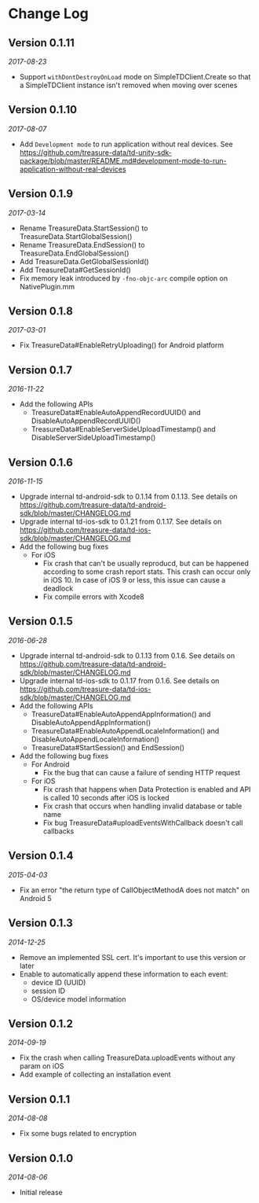 # Change Log

## Version 0.1.11
_2017-08-23_

* Support `withDontDestroyOnLoad` mode on SimpleTDClient.Create so that a SimpleTDClient instance isn't removed when moving over scenes

## Version 0.1.10
_2017-08-07_

* Add `Development mode` to run application without real devices. See https://github.com/treasure-data/td-unity-sdk-package/blob/master/README.md#development-mode-to-run-application-without-real-devices

## Version 0.1.9
_2017-03-14_

* Rename TreasureData.StartSession() to TreasureData.StartGlobalSession()
* Rename TreasureData.EndSession() to TreasureData.EndGlobalSession()
* Add TreasureData.GetGlobalSessionId()
* Add TreasureData#GetSessionId()
* Fix memory leak introduced by `-fno-objc-arc` compile option on NativePlugin.mm

## Version 0.1.8
_2017-03-01_

* Fix TreasureData#EnableRetryUploading() for Android platform 


## Version 0.1.7
_2016-11-22_

* Add the following APIs
	* TreasureData#EnableAutoAppendRecordUUID() and DisableAutoAppendRecordUUID()
	* TreasureData#EnableServerSideUploadTimestamp() and DisableServerSideUploadTimestamp()


## Version 0.1.6
_2016-11-15_

* Upgrade internal td-android-sdk to 0.1.14 from 0.1.13. See details on https://github.com/treasure-data/td-android-sdk/blob/master/CHANGELOG.md
* Upgrade internal td-ios-sdk to 0.1.21 from 0.1.17. See details on https://github.com/treasure-data/td-ios-sdk/blob/master/CHANGELOG.md
* Add the following bug fixes
	* For iOS
		* Fix crash that can't be usually reproducd, but can be happened according to some crash report stats. This crash can occur only in iOS 10. In case of iOS 9 or less, this issue can cause a deadlock
		* Fix compile errors with Xcode8


## Version 0.1.5
_2016-06-28_

* Upgrade internal td-android-sdk to 0.1.13 from 0.1.6. See details on https://github.com/treasure-data/td-android-sdk/blob/master/CHANGELOG.md
* Upgrade internal td-ios-sdk to 0.1.17 from 0.1.6. See details on https://github.com/treasure-data/td-ios-sdk/blob/master/CHANGELOG.md
* Add the following APIs
	* TreasureData#EnableAutoAppendAppInformation() and DisableAutoAppendAppInformation()
	* TreasureData#EnableAutoAppendLocaleInformation() and DisableAutoAppendLocaleInformation()
	* TreasureData#StartSession() and EndSession()
* Add the following bug fixes
	* For Android
		* Fix the bug that can cause a failure of sending HTTP request
	* For iOS
		* Fix crash that happens when Data Protection is enabled and API is called 10 seconds after iOS is locked
		* Fix crash that occurs when handling invalid database or table name
		* Fix bug TreasureData#uploadEventsWithCallback doesn't call callbacks

## Version 0.1.4
_2015-04-03_

* Fix an error "the return type of CallObjectMethodA does not match" on Android 5

## Version 0.1.3
_2014-12-25_

* Remove an implemented SSL cert. It's important to use this version or later
* Enable to automatically append these information to each event:
	* device ID (UUID)
	* session ID
	* OS/device model information

## Version 0.1.2
_2014-09-19_

* Fix the crash when calling TreasureData.uploadEvents without any param on iOS
* Add example of collecting an installation event

## Version 0.1.1
_2014-08-08_

* Fix some bugs related to encryption

## Version 0.1.0
_2014-08-06_

* Initial release
